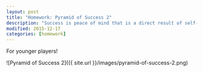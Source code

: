 ```yaml
---
layout: post
title: "Homework: Pyramid of Success 2"
description: "Success is peace of mind that is a direct result of self-satisfaction in knowing you did your best to become the best you are capable of becoming."
modified: 2015-12-17
categories: [homework]
---
```


For younger players!

![Pyramid of Success 2]({{ site.url }}/images/pyramid-of-success-2.png)

